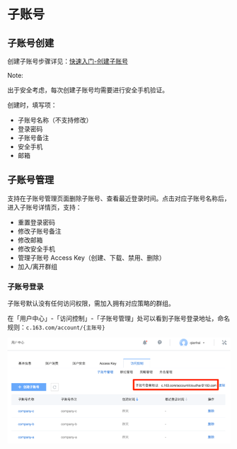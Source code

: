 # 子账号

## 子账号创建

创建子账号步骤详见：[快速入门-创建子账号](http://support.c.163.com/md.html#!平台服务/安全服务/访问控制使用指南/访问控制快速入门.md)

<span>Note:</span><div class="alertContent">出于安全考虑，每次创建子账号均需要进行安全手机验证。</div>

创建时，填写项：

* 子账号名称（不支持修改）
* 登录密码
* 子账号备注
* 安全手机
* 邮箱

## 子账号管理

支持在子账号管理页面删除子账号、查看最近登录时间。点击对应子账号名称后，进入子账号详情页，支持：

* 重置登录密码
* 修改子账号备注
* 修改邮箱
* 修改安全手机
* 管理子账号 Access Key（创建、下载、禁用、删除）
* 加入/离开群组

### 子账号登录

子账号默认没有任何访问权限，需加入拥有对应策略的群组。

在「用户中心」-「访问控制」-「子账号管理」处可以看到子账号登录地址，命名规则：`c.163.com/account/{主账号}`

![](../../image/访问控制使用指南-子账号登录控制台.png)